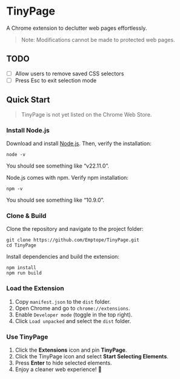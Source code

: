 # TinyPage

A Chrome extension to declutter web pages effortlessly.

> Note: Modifications cannot be made to protected web pages.

## TODO
- [ ] Allow users to remove saved CSS selectors
- [ ] Press Esc to exit selection mode

## Quick Start 

> TinyPage is not yet listed on the Chrome Web Store.

### Install Node.js

Download and install <a href="https://nodejs.org/en/">Node.js</a>. Then, verify the installation:

```
node -v
```

You should see something like “v22.11.0”.

Node.js comes with npm. Verify npm installation:

```
npm -v
```

You should see something like “10.9.0”.

### Clone & Build

Clone the repository and navigate to the project folder:

```
git clone https://github.com/Emptope/TinyPage.git
cd TinyPage
```

Install dependencies and build the extension:

```
npm install
npm run build
```

### Load the Extension

   1. Copy `manifest.json` to the `dist` folder.
   2. Open Chrome and go to `chrome://extensions`.
   3. Enable `Developer mode` (toggle in the top right).
   4. Click `Load unpacked` and select the `dist` folder.

### Use TinyPage

   1. Click the **Extensions** icon and pin **TinyPage**.
   2. Click the TinyPage icon and select **Start Selecting Elements**.
   3. Press **Enter** to hide selected elements.
   4. Enjoy a cleaner web experience! 🚀
